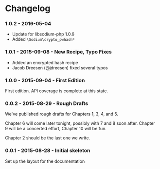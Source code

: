 # Changelog

### 1.0.2 - 2016-05-04

* Update for libsodium-php 1.0.6
* Added `\Sodium\crypto_pwhash*`

### 1.0.1 - 2015-09-08 - New Recipe, Typo Fixes

* Added an encrypted hash recipe
* Jacob Dreesen (@jdreesen) fixed several typos

### 1.0.0 - 2015-09-04 - First Edition

First edition. API coverage is complete at this state.

### 0.0.2 - 2015-08-29 - Rough Drafts

We've published rough drafts for Chapters 1, 3, 4, and 5.

Chapter 6 will come later tonight, possibly with 7 and 8 soon after. Chapter 9 
will be a concerted effort, Chapter 10 will be fun.

Chapter 2 should be the last one we write.

### 0.0.1 - 2015-08-28 - Initial skeleton

Set up the layout for the documentation